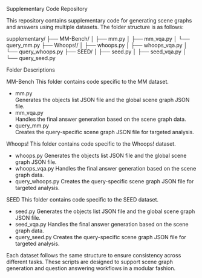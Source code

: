 
Supplementary Code Repository

This repository contains supplementary code for generating scene graphs and answers using multiple datasets. The folder structure is as follows:


supplementary/
├── MM-Bench/
│   ├── mm.py
│   ├── mm_vqa.py
│   └── query_mm.py
├── Whoops!/
│   ├── whoops.py
│   ├── whoops_vqa.py
│   └── query_whoops.py
├── SEED/
│   ├── seed.py
│   ├── seed_vqa.py
│   └── query_seed.py


Folder Descriptions

 MM-Bench
This folder contains code specific to the MM dataset.
- mm.py  
  Generates the objects list JSON file and the global scene graph JSON file.
- mm_vqa.py  
  Handles the final answer generation based on the scene graph data.
- query_mm.py  
  Creates the query-specific scene graph JSON file for targeted analysis.

 Whoops!
This folder contains code specific to the Whoops! dataset.
- whoops.py
  Generates the objects list JSON file and the global scene graph JSON file.
- whoops_vqa.py
  Handles the final answer generation based on the scene graph data.
- query_whoops.py 
  Creates the query-specific scene graph JSON file for targeted analysis.

SEED
This folder contains code specific to the SEED dataset.
- seed.py
  Generates the objects list JSON file and the global scene graph JSON file.
- seed_vqa.py
  Handles the final answer generation based on the scene graph data.
- query_seed.py
  Creates the query-specific scene graph JSON file for targeted analysis.


Each dataset follows the same structure to ensure consistency across different tasks. These scripts are designed to support scene graph generation and question answering workflows in a modular fashion.
